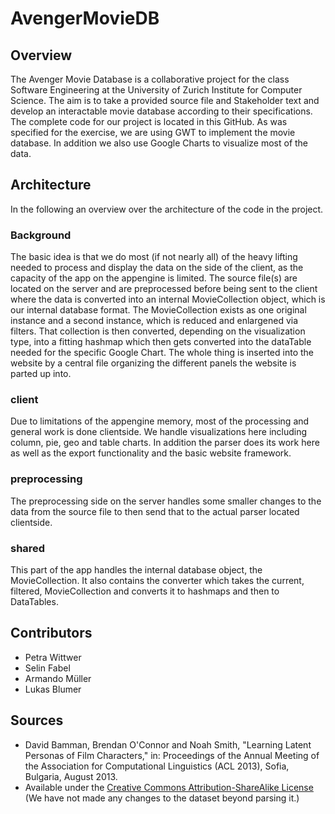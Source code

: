 # AvengerMovieDB

## Overview
The Avenger Movie Database is a collaborative project for the class Software Engineering at the University of Zurich Institute for Computer Science. The aim is to take a provided source file and Stakeholder text and develop an interactable movie database according to their specifications.
The complete code for our project is located in this GitHub. As was specified for the exercise, we are using GWT to implement the movie database. In addition we also use Google Charts to visualize most of the data.

## Architecture
In the following an overview over the architecture of the code in the project.

### Background
The basic idea is that we do most (if not nearly all) of the heavy lifting needed to process and display the data on the side of the client, as the capacity of the app on the appengine is limited.
The source file(s) are located on the server and are preprocessed before being sent to the client where the data is converted into an internal MovieCollection object, which is our internal database format.
The MovieCollection exists as one original instance and a second instance, which is reduced and enlargened via filters. That collection is then converted, depending on the visualization type, into a fitting hashmap which then gets converted into the dataTable needed for the specific Google Chart.
The whole thing is inserted into the website by a central file organizing the different panels the website is parted up into.

### client
Due to limitations of the appengine memory, most of the processing and general work is done clientside. We handle visualizations here including column, pie, geo and table charts. In addition the parser does its work here as well as the export functionality and the basic website framework.

### preprocessing
The preprocessing side on the server handles some smaller changes to the data from the source file to then send that to the actual parser located clientside.

### shared
This part of the app handles the internal database object, the MovieCollection. It also contains the converter which takes the current, filtered, MovieCollection and converts it to hashmaps and then to DataTables.

## Contributors
* Petra Wittwer
* Selin Fabel
* Armando Müller
* Lukas Blumer

## Sources
* David Bamman, Brendan O'Connor and Noah Smith, "Learning Latent Personas of Film Characters," in: Proceedings of the Annual Meeting of the Association for Computational Linguistics (ACL 2013), Sofia, Bulgaria, August 2013.
 * Available under the [Creative Commons Attribution-ShareAlike License](http://creativecommons.org/licenses/by-sa/4.0/) (We have not made any changes to the dataset beyond parsing it.)